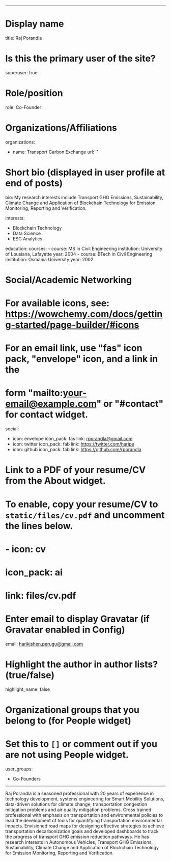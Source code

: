 
---
# Display name
title: Raj Porandla

# Is this the primary user of the site?
superuser: true

# Role/position
role: Co-Founder

# Organizations/Affiliations
organizations:
  - name: Transport Carbon Exchange
    url: ''

# Short bio (displayed in user profile at end of posts)
bio: My research interests include Transport GHG Emissions, Sustainability, Climate Change and Application of Blockchain Technology for Emission Monitoring, Reporting and Verification.

interests:
  - Blockchain Technology
  - Data Science
  - ESG Analytics

education:
  courses:
    - course: MS in Civil Engineering
      institution: University of Lousiana, Lafayette
      year: 2004
    - course: BTech in Civil Engineering
      institution: Osmania University
      year: 2002

# Social/Academic Networking
# For available icons, see: https://wowchemy.com/docs/getting-started/page-builder/#icons
#   For an email link, use "fas" icon pack, "envelope" icon, and a link in the
#   form "mailto:your-email@example.com" or "#contact" for contact widget.
social:
  - icon: envelope
    icon_pack: fas
    link: rporandla@gmail.com
  - icon: twitter
    icon_pack: fab
    link: https://twitter.com/haripe
  - icon: github
    icon_pack: fab
    link: https://github.com/rporandla
# Link to a PDF of your resume/CV from the About widget.
# To enable, copy your resume/CV to `static/files/cv.pdf` and uncomment the lines below.
# - icon: cv
#   icon_pack: ai
#   link: files/cv.pdf

# Enter email to display Gravatar (if Gravatar enabled in Config)
email: harikishen.perugu@gmail.com

# Highlight the author in author lists? (true/false)
highlight_name: false

# Organizational groups that you belong to (for People widget)
#   Set this to `[]` or comment out if you are not using People widget.
user_groups:
  - Co-Founders
---

Raj Porandla is a seasoned professional with 20 years of experience in technology development, systems engineering for Smart Mobility Solutions, data-driven solutions for climate change, transportation congestion mitigation problems and air quality mitigation problems. Cross trained professional with emphasis on transportation and environmental policies to lead the development of tools for quantifying transportation environmental impacts. Envisioned road maps for designing effective strategies to achieve transportation decarbonization goals and developed dashboards to track the progress of transport GHG emission reduction pathways. He has research interests in Autonomous Vehicles, Transport GHG Emissions, Sustainability, Climate Change and Application of Blockchain Technology for Emission Monitoring, Reporting and Verification.

